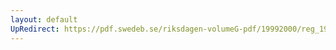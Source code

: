 ```yaml
---
layout: default
UpRedirect: https://pdf.swedeb.se/riksdagen-volumeG-pdf/19992000/reg_19992000/reg_19992000_0185.pdf
---
```

